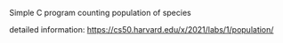 Simple C program counting population of species


detailed information:
https://cs50.harvard.edu/x/2021/labs/1/population/
